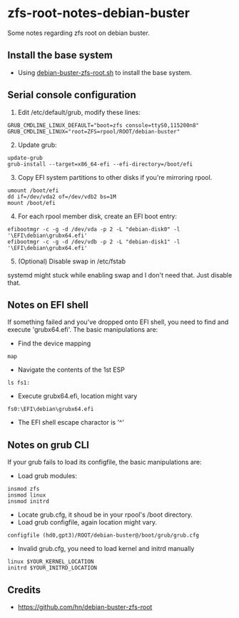 # zfs-root-notes-debian-buster
Some notes regarding zfs root on debian buster.

## Install the base system

* Using [debian-buster-zfs-root.sh](https://github.com/hn/debian-buster-zfs-root/blob/master/debian-buster-zfs-root.sh) to install the base system.


## Serial console configuration

1. Edit /etc/default/grub, modify these lines:
```
GRUB_CMDLINE_LINUX_DEFAULT="boot=zfs console=ttyS0,115200n8"
GRUB_CMDLINE_LINUX="root=ZFS=rpool/ROOT/debian-buster"
```
2. Update grub:

```
update-grub
grub-install --target=x86_64-efi --efi-directory=/boot/efi
```
3. Copy EFI system partitions to other disks if you're mirroring rpool.
```
umount /boot/efi
dd if=/dev/vda2 of=/dev/vdb2 bs=1M
mount /boot/efi
```
4. For each rpool member disk, create an EFI boot entry:
```
efibootmgr -c -g -d /dev/vda -p 2 -L "debian-disk0" -l '\EFI\debian\grubx64.efi'
efibootmgr -c -g -d /dev/vdb -p 2 -L "debian-disk1" -l '\EFI\debian\grubx64.efi'
```
5. (Optional) Disable swap in /etc/fstab

  systemd might stuck while enabling swap and I don't need that. Just disable that.

## Notes on EFI shell
If something failed and you've dropped onto EFI shell, you need to find and execute 'grubx64.efi'. The basic manipulations are:
- Find the device mapping
```
map
```
- Navigate the contents of the 1st ESP
```
ls fs1:
```
- Execute grubx64.efi, location might vary
```
fs0:\EFI\debian\grubx64.efi
```
- The EFI shell escape charactor is '^'


## Notes on grub CLI

If your grub fails to load its configfile, the basic manipulations are:

- Load grub modules:
```
insmod zfs
insmod linux
insmod initrd
```

- Locate grub.cfg, it shoud be in your rpool's /boot directory.
- Load grub configfile, again location might vary.
```
configfile (hd0,gpt3)/ROOT/debian-buster@/boot/grub/grub.cfg
```
- Invalid grub.cfg, you need to load kernel and initrd manually

```
linux $YOUR_KERNEL_LOCATION
initrd $YOUR_INITRD_LOCATION
```

## Credits

* https://github.com/hn/debian-buster-zfs-root
